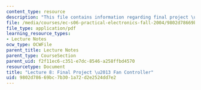 ```yaml
---
content_type: resource
description: "This file contains information regarding final project \u2013 fan controller."
file: /media/courses/ec-s06-practical-electronics-fall-2004/9802d78669bc7b301a72d2e2524dd7e2_MITEC_S06F04_lec08.pdf
file_type: application/pdf
learning_resource_types:
- Lecture Notes
ocw_type: OCWFile
parent_title: Lecture Notes
parent_type: CourseSection
parent_uid: f2f11ec6-c351-e7dc-8546-a258ffbd4570
resourcetype: Document
title: "Lecture 8: Final Project \u2013 Fan Controller"
uid: 9802d786-69bc-7b30-1a72-d2e2524dd7e2
---
```

